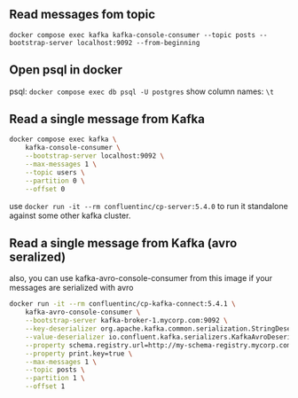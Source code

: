 ## Read messages fom topic

```
docker compose exec kafka kafka-console-consumer --topic posts --bootstrap-server localhost:9092 --from-beginning
```

## Open psql in docker

psql: `docker compose exec db psql -U postgres`
show column names: `\t`

## Read a single message from Kafka

```sh
docker compose exec kafka \
    kafka-console-consumer \
    --bootstrap-server localhost:9092 \
    --max-messages 1 \
    --topic users \
    --partition 0 \
    --offset 0
```

use `docker run -it --rm confluentinc/cp-server:5.4.0` to run it standalone against some other kafka cluster.

## Read a single message from Kafka (avro seralized)

also, you can use kafka-avro-console-consumer from this image if your messages are serialized with avro

```sh
docker run -it --rm confluentinc/cp-kafka-connect:5.4.1 \
    kafka-avro-console-consumer \
    --bootstrap-server kafka-broker-1.mycorp.com:9092 \
    --key-deserializer org.apache.kafka.common.serialization.StringDeserializer \
    --value-deserializer io.confluent.kafka.serializers.KafkaAvroDeserializer \
    --property schema.registry.url=http://my-schema-registry.mycorp.com:8081 \
    --property print.key=true \
    --max-messages 1 \
    --topic posts \
    --partition 1 \
    --offset 1
```
